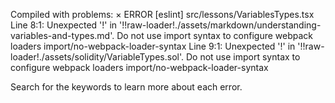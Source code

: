 Compiled with problems:
×
ERROR
[eslint] 
src/lessons/VariablesTypes.tsx
  Line 8:1:  Unexpected '!' in '!!raw-loader!./assets/markdown/understanding-variables-and-types.md'. Do not use import syntax to configure webpack loaders  import/no-webpack-loader-syntax
  Line 9:1:  Unexpected '!' in '!!raw-loader!./assets/solidity/VariableTypes.sol'. Do not use import syntax to configure webpack loaders                     import/no-webpack-loader-syntax

Search for the keywords to learn more about each error.